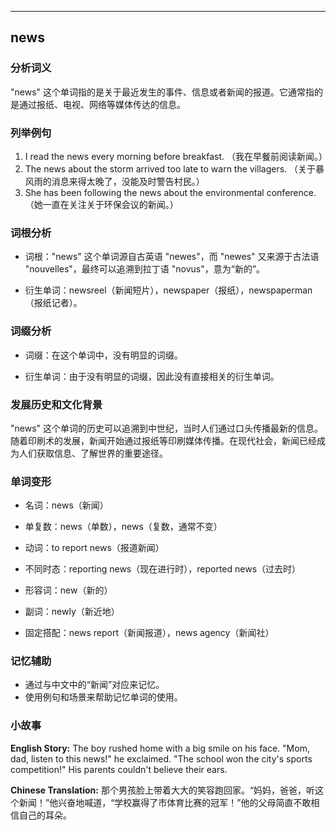 
---------------
## news
### 分析词义
"news" 这个单词指的是关于最近发生的事件、信息或者新闻的报道。它通常指的是通过报纸、电视、网络等媒体传达的信息。

### 列举例句
1. I read the news every morning before breakfast. （我在早餐前阅读新闻。）
2. The news about the storm arrived too late to warn the villagers. （关于暴风雨的消息来得太晚了，没能及时警告村民。）
3. She has been following the news about the environmental conference. （她一直在关注关于环保会议的新闻。）

### 词根分析
- 词根："news" 这个单词源自古英语 "newes"，而 "newes" 又来源于古法语 "nouvelles"，最终可以追溯到拉丁语 "novus"，意为“新的”。

- 衍生单词：newsreel（新闻短片），newspaper（报纸），newspaperman（报纸记者）。

### 词缀分析
- 词缀：在这个单词中，没有明显的词缀。

- 衍生单词：由于没有明显的词缀，因此没有直接相关的衍生单词。

### 发展历史和文化背景
"news" 这个单词的历史可以追溯到中世纪，当时人们通过口头传播最新的信息。随着印刷术的发展，新闻开始通过报纸等印刷媒体传播。在现代社会，新闻已经成为人们获取信息、了解世界的重要途径。

### 单词变形
- 名词：news（新闻）
- 单复数：news（单数），news（复数，通常不变）
- 动词：to report news（报道新闻）
- 不同时态：reporting news（现在进行时），reported news（过去时）
- 形容词：new（新的）
- 副词：newly（新近地）

- 固定搭配：news report（新闻报道），news agency（新闻社）

### 记忆辅助
- 通过与中文中的“新闻”对应来记忆。
- 使用例句和场景来帮助记忆单词的使用。

### 小故事
**English Story:**
The boy rushed home with a big smile on his face. "Mom, dad, listen to this news!" he exclaimed. "The school won the city's sports competition!" His parents couldn't believe their ears.

**Chinese Translation:**
那个男孩脸上带着大大的笑容跑回家。“妈妈，爸爸，听这个新闻！”他兴奋地喊道，“学校赢得了市体育比赛的冠军！”他的父母简直不敢相信自己的耳朵。

